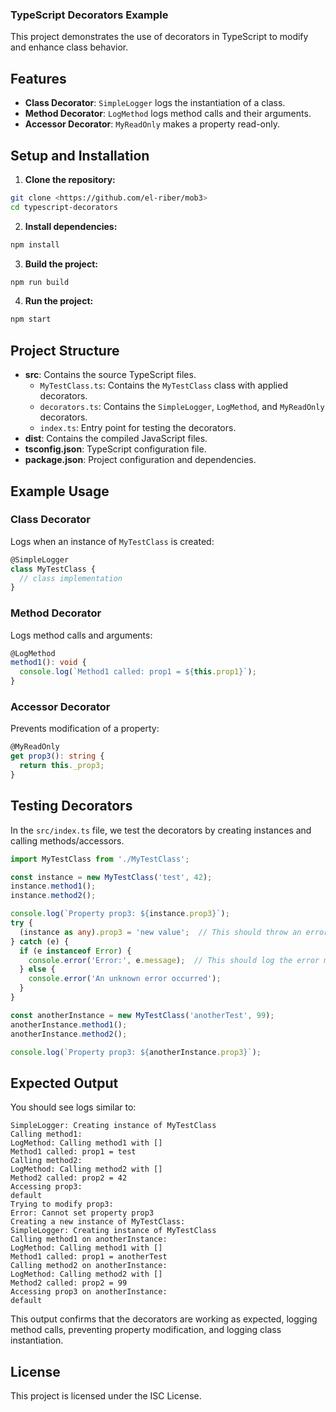 ### TypeScript Decorators Example

This project demonstrates the use of decorators in TypeScript to modify and enhance class behavior.

## Features

- **Class Decorator**: `SimpleLogger` logs the instantiation of a class.
- **Method Decorator**: `LogMethod` logs method calls and their arguments.
- **Accessor Decorator**: `MyReadOnly` makes a property read-only.

## Setup and Installation

1. **Clone the repository:**

```bash
git clone <https://github.com/el-riber/mob3>
cd typescript-decorators
```

2. **Install dependencies:**

```bash
npm install
```

3. **Build the project:**

```bash
npm run build
```

4. **Run the project:**

```bash
npm start
```

## Project Structure

- **src**: Contains the source TypeScript files.
  - `MyTestClass.ts`: Contains the `MyTestClass` class with applied decorators.
  - `decorators.ts`: Contains the `SimpleLogger`, `LogMethod`, and `MyReadOnly` decorators.
  - `index.ts`: Entry point for testing the decorators.
- **dist**: Contains the compiled JavaScript files.
- **tsconfig.json**: TypeScript configuration file.
- **package.json**: Project configuration and dependencies.

## Example Usage

### Class Decorator

Logs when an instance of `MyTestClass` is created:

```typescript
@SimpleLogger
class MyTestClass {
  // class implementation
}
```

### Method Decorator

Logs method calls and arguments:

```typescript
@LogMethod
method1(): void {
  console.log(`Method1 called: prop1 = ${this.prop1}`);
}
```

### Accessor Decorator

Prevents modification of a property:

```typescript
@MyReadOnly
get prop3(): string {
  return this._prop3;
}
```

## Testing Decorators

In the `src/index.ts` file, we test the decorators by creating instances and calling methods/accessors.

```typescript
import MyTestClass from './MyTestClass';

const instance = new MyTestClass('test', 42);
instance.method1();
instance.method2();

console.log(`Property prop3: ${instance.prop3}`);
try {
  (instance as any).prop3 = 'new value';  // This should throw an error
} catch (e) {
  if (e instanceof Error) {
    console.error('Error:', e.message);  // This should log the error message
  } else {
    console.error('An unknown error occurred');
  }
}

const anotherInstance = new MyTestClass('anotherTest', 99);
anotherInstance.method1();
anotherInstance.method2();

console.log(`Property prop3: ${anotherInstance.prop3}`);
```

## Expected Output

You should see logs similar to:

```
SimpleLogger: Creating instance of MyTestClass
Calling method1:
LogMethod: Calling method1 with []
Method1 called: prop1 = test
Calling method2:
LogMethod: Calling method2 with []
Method2 called: prop2 = 42
Accessing prop3:
default
Trying to modify prop3:
Error: Cannot set property prop3
Creating a new instance of MyTestClass:
SimpleLogger: Creating instance of MyTestClass
Calling method1 on anotherInstance:
LogMethod: Calling method1 with []
Method1 called: prop1 = anotherTest
Calling method2 on anotherInstance:
LogMethod: Calling method2 with []
Method2 called: prop2 = 99
Accessing prop3 on anotherInstance:
default
```

This output confirms that the decorators are working as expected, logging method calls, preventing property modification, and logging class instantiation.

## License

This project is licensed under the ISC License.
